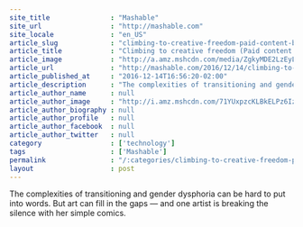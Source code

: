 ```yaml
---
site_title               : "Mashable"
site_url                 : "http://mashable.com"
site_locale              : "en_US"
article_slug             : "climbing-to-creative-freedom-paid-content-by-coors-light"
article_title            : "Climbing to creative freedom (Paid content by Coors Light)"
article_image            : "http://a.amz.mshcdn.com/media/ZgkyMDE2LzEyLzA4LzBmL0k0MUEyNDI3ZmluYWwuMTM4NDAuanBnCnAJdGh1bWIJMTIwMHg2MzAKZQlqcGc/7c2cb806/765/I41A2427-final.jpg"
article_url              : "http://mashable.com/2016/12/14/climbing-to-creative-freedom/"
article_published_at     : "2016-12-14T16:56:20-02:00"
article_description      : "The complexities of transitioning and gender dysphoria can be hard to put into words. But art can fill in the gaps — and one artist is breaking the silence with her simple comics."
article_author_name      : null
article_author_image     : "http://i.amz.mshcdn.com/71YUxpzcKLBkELPz6IzG7cIQgJA=/90x90/2016%2F06%2F29%2F8f%2Fhttpsd2mhye01h4nj2n.cloudfront.netmediaZgkyMDE1LzA3.bc690.jpg"
article_author_biography : null
article_author_profile   : null
article_author_facebook  : null
article_author_twitter   : null
category                 : ['technology']
tags                     : ['Mashable']
permalink                : "/:categories/climbing-to-creative-freedom-paid-content-by-coors-light/"
layout                   : post
---
```


The complexities of transitioning and gender dysphoria can be hard to put into words. But art can fill in the gaps — and one artist is breaking the silence with her simple comics.
